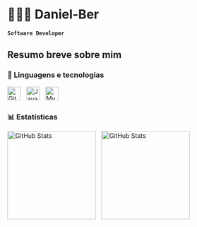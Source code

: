 # 👨🏾‍💻 Daniel-Ber
**`Software Developer`**

Resumo breve sobre mim 
---
### 🤖 Linguagens e tecnologias 
<img
  align="left"
  alt="Git"
  title="Git"
  width="30px"
  style="padding-right: 10px;"
  src="https://cdn.jsdelivr.net/gh/devicons/devicon@latest/icons/git/git-original.svg"
  />
<img
  align="left"
  alt="Java"
  title="Java"
  width="30px"
  style="padding-right: 10px;"
  src="https://cdn.jsdelivr.net/gh/devicons/devicon@latest/icons/java/java-original-wordmark.svg" 
/>

<img 
  align="left"
  alt="MySQL"
  title="MySQL"
  width="30px"
  style="padding-right: 10px;"
  src="https://cdn.jsdelivr.net/gh/devicons/devicon@latest/icons/mysql/mysql-original.svg"
/>

<br/>
<br/>

### 📊 Estatísticas 
<p>
  <img 
    align="left"
    alt="GitHub Stats"
    height="200"
    style="padding-right: 10px;"
    src="https://github-readme-stats.vercel.app/api?username=Daniel-Ber&show_icons=true&theme=tokyonight&include_all_commits=true&locale=pt-br"
/>
  <img 
    align="left"
    alt="GitHub Stats"
    height="200"
    style="padding-right: 10px;"
    src="https://github-readme-stats.vercel.app/api/top-langs/?usernme=Daniel-Ber&theme=tokyonight&layout=compact&custom_title=Tecnologias&langs_count=7"
/>
<p/>
